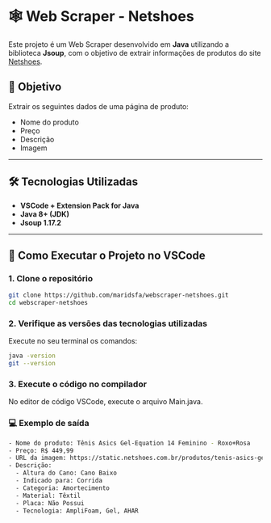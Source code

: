 # 🕸️ Web Scraper - Netshoes

Este projeto é um Web Scraper desenvolvido em **Java** utilizando a biblioteca **Jsoup**, com o objetivo de extrair informações de produtos do site [Netshoes](https://www.netshoes.com.br/).

## 📌 Objetivo

Extrair os seguintes dados de uma página de produto:
- Nome do produto
- Preço
- Descrição
- Imagem

---

## 🛠️ Tecnologias Utilizadas

- **VSCode + Extension Pack for Java** 
- **Java 8+ (JDK)**
- **Jsoup 1.17.2**

---

## 🚀 Como Executar o Projeto no VSCode

### 1. Clone o repositório
```bash
git clone https://github.com/maridsfa/webscraper-netshoes.git
cd webscraper-netshoes
```

### 2. Verifique as versões das tecnologias utilizadas 
Execute no seu terminal os comandos:
```bash
java -version
git --version
```

### 3. Execute o código no compilador
No editor de código VSCode, execute o arquivo Main.java.


### 💻 Exemplo de saída
```bash
- Nome do produto: Tênis Asics Gel-Equation 14 Feminino - Roxo+Rosa  
- Preço: R$ 449,99  
- URL da imagem: https://static.netshoes.com.br/produtos/tenis-asics-gel-equation-14-feminino/97/2FW-2956-997/2FW-2956-997_zoom1.jpg?ts=1747322820&ims=544x 
- Descrição:  
  - Altura do Cano: Cano Baixo  
  - Indicado para: Corrida  
  - Categoria: Amortecimento  
  - Material: Têxtil  
  - Placa: Não Possui  
  - Tecnologia: AmpliFoam, Gel, AHAR
```
